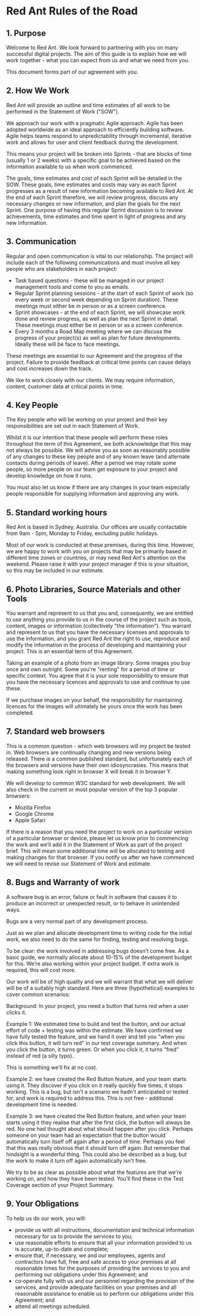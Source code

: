 

# Red Ant Rules of the Road

## 1. Purpose

Welcome to Red Ant. We look forward to partnering with you on many successful digital projects. The aim of this guide is to explain how we will work together - what you can expect from us and what we need from you. 


This document forms part of our agreement with you.




## 2. How We Work

Red Ant will provide an outline and time estimates of all work to be performed in the Statement of Work ("SOW").


We approach our work with a pragmatic Agile approach.  Agile has been adopted worldwide as an ideal approach to efficiently building software. Agile helps teams respond to unpredictability through incremental, iterative work and allows for user and client feedback during the development. 


This means your project will be broken into Sprints - that are blocks of time (usually 1 or 2 weeks) with a specific goal to be achieved based on the information available to us when work commenced. 


The goals, time estimates and cost of each Sprint will be detailed in the SOW. These goals, time estimates and costs may vary as each Sprint progresses as a result of new information becoming available to Red Ant. At the end of each Sprint therefore, we will review progress, discuss any necessary changes or new information, and plan the goals for the next Sprint. One purpose of having this regular Sprint discussion is to review achievements, time estimates and time spent in light of progress and any new information.   


## 3. Communication

Regular and open communication is vital to our relationship. The project will include each of the following communications and must involve all key people who are stakeholders in each project:

- Task based questions - these will be managed in our project management tools and come to you as emails.
- Regular Sprint planning sessions - at the start of each Sprint of work (so every week or second week depending on Sprint duration). These meetings must either be in person or as a screen conference.
- Sprint showcases - at the end of each Sprint, we will showcase work done and review progress, as well as plan the next Sprint in detail. These meetings must either be in person or as a screen conference.
- Every 3 months a Road Map meeting where we can discuss the progress of your project(s) as well as plan for future developments. Ideally these will be face to face meetings.


These meetings are essential to our Agreement and the progress of the project. Failure to provide feedback at critical time points can cause delays and cost increases down the track. 


We like to work closely with our clients. We may require information, content, customer data at critical points in time. 




## 4. Key People

The Key people who will be working on your project and their key responsibilities are set out in each Statement of Work.


Whilst it is our intention that these people will perform these roles throughout the term of this Agreement, we both acknowledge that this may not always be possible. We will advise you as soon as reasonably possible of any changes to these key people and of any known leave (and alternate contacts during periods of leave). After a period we may rotate some people, so more people on our team get exposure to your project and develop knowledge on how it runs.


You must also let us know if there are any changes in your team especially people responsible for supplying information and approving any work. 


## 5. Standard working hours

Red Ant is based in Sydney, Australia. Our offices are usually contactable from 9am - 5pm, Monday to Friday, excluding public holidays.


Most of our work is conducted at these premises, during this time. However, we are happy to work with you on projects that may be primarily based in different time zones or countries, or may need Red Ant's attention on the weekend. Please raise it with your project manager if this is your situation, so this may be included in our estimate.


## 6. Photo Libraries, Source Materials and other Tools

You warrant and represent to us that you and, consequently, we are entitled to use anything you provide to us in the course of the project such as tools, content, images or information (collectively "the information").  You warrant and represent to us that you have the necessary licenses and approvals to use the information, and you grant Red Ant the right to use, reproduce and modify the information in the process of developing and maintaining your project.  This is an essential term of this Agreement.


Taking an example of a photo from an image library. Some images you buy once and own outright. Some you're "renting" for a period of time or specific context. You agree that it is your sole responsibility to ensure that you have the necessary licences and approvals to use and continue to use these.


If we purchase images on your behalf, the responsibility for maintaining licences for the images will ultimately be yours once the work has been completed.




## 7. Standard web browsers

This is a common question - which web browsers will my project be tested in. Web browsers are continually changing and new versions being released. There is a common published standard, but unfortunately each of the browsers and versions have their own idiosyncrasies. This means that making something look right in browser X will break it in browser Y.


We will develop to common W3C standard for web development. We will also check in the current or most popular version of the top 3 popular browsers:

- Mozilla Firefox
- Google Chrome
- Apple Safari

If there is a reason that you need the project to work on a particular version of a particular browser or device, please let us know prior to commencing the work and we’ll add it in the Statement of Work as part of the project brief. This will mean some additional time will be allocated to testing and making changes for that browser.  If you notify us after we have commenced we will need to revise our Statement of Work and estimate.

## 8. Bugs and Warranty of work
A software bug is an error, failure or fault in software that causes it to produce an incorrect or unexpected result, or to behave in unintended ways. 

Bugs are a very normal part of any development process. 

Just as we plan and allocate development time to writing code for the initial work, we also need to do the same for finding, testing and resolving bugs. 

To be clear: the work involved in addressing bugs doesn’t come free. As a basic guide, we normally allocate about 10-15% of the development budget for this. We’re also working within your project budget. If extra work is required, this will cost more.

Our work will be of high quality and we will warrant that what we will deliver will be of a suitably high standard. Here are three (hypothetical) examples to cover common scenarios: 

Background: In your project, you need a button that turns red when a user clicks it.

Example 1: We estimated time to build and test the button, and our actual effort of code + testing was within the estimate. We have confirmed we have fully tested the feature, and we hand it over and tell you "when you click this button, it will turn red" in our test coverage summary. And when you click the button, it turns green. Or when you click it, it turns "fred" instead of red (a silly typo).

This is something we'll fix at no cost.

Example 2: we have created the Red Button feature, and your team starts using it. They discover if you click on it really quickly five times, it stops working. This is a bug, but isn't a scenario we hadn't anticipated or tested for, and work is required to address this. This is not free - additional development time is needed. 

Example 3: we have created the Red Button feature, and when your team starts using it they realise that after the first click, the button will always be red. No one had thought about what should happen after you click. Perhaps someone on your team had an expectation that the button would automatically turn itself off again after a period of time. Perhaps you feel that this was really obvious that it should turn off again. But remember that hindsight is a wonderful thing. This could also be described as a bug, but the work to make it turn off again automatically isn't free.


We try to be as clear as possible about what the features are that we're working on, and how they have been tested. You’ll find these in the Test Coverage section of your Project Summary. 


## 9. Your Obligations
To help us do our work, you will:

- provide us with all instructions, documentation and technical information necessary for us to provide the services to you;
- use reasonable efforts to ensure that all your information provided to us is accurate, up-to-date and complete;
- ensure that, if necessary, we and our employees, agents and contractors have full, free and safe access to your premises at all reasonable times for the purposes of providing the services to you and performing our obligations under this Agreement; and
- co‑operate fully with us and our personnel regarding the provision of the services, and provide adequate facilities on your premises and all reasonable assistance to enable us to perform our obligations under this Agreement; and
- attend all meetings scheduled.





